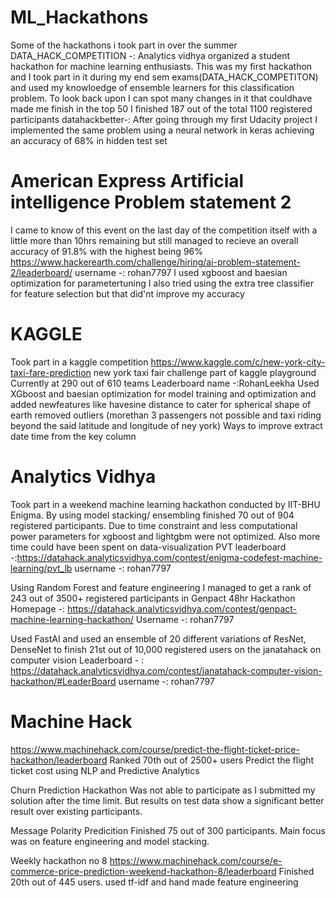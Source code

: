 # ML_Hackathons
Some of the hackathons i took part in over the summer
DATA_HACK_COMPETITION -: Analytics vidhya organized a student hackathon for machine learning enthusiasts. This was my first hackathon and I took part in it during my end sem exams(DATA_HACK_COMPETITON) and used my knowloedge of ensemble learners for this classification problem.
To look back upon I can spot many changes in it that couldhave made me finish in the top 50
I finished 187 out of the total 1100 registered participants
datahackbetter-: After going through my first Udacity project I implemented the same problem using a neural network in keras achieving an accuracy of 68% in hidden test set 


# American Express Artificial intelligence Problem statement 2
I came to know of this event on the last day of the competition itself with a little more than 10hrs remaining but still managed to recieve an overall accuracy of 91.8% with the highest being 96%
https://www.hackerearth.com/challenge/hiring/ai-problem-statement-2/leaderboard/
username -: rohan7797
I used xgboost and baesian optimization for parametertuning
I also tried using the extra tree classifier for feature selection but that did'nt improve my accuracy

# KAGGLE
Took part in a kaggle competition https://www.kaggle.com/c/new-york-city-taxi-fare-prediction
new york taxi fair challenge part of kaggle playground
Currently at 290 out of 610 teams
Leaderboard name -:RohanLeekha
Used XGboost and baesian optimization for model training and optimization
and added newfeatures like havesine distance to cater for spherical shape of earth
removed outliers (morethan 3 passengers not possible and taxi riding beyond the said latitude and longitude of ney york)
Ways to improve 
extract date time from the key column

# Analytics Vidhya
Took part in a weekend machine learning hackathon conducted by IIT-BHU Enigma. By using model stacking/ ensembling finished 70 out of 904 registered participants.
Due to time constraint and less computational power parameters for xgboost and lightgbm were not optimized.
Also more time could have been spent on data-visualization
PVT leaderboard -:https://datahack.analyticsvidhya.com/contest/enigma-codefest-machine-learning/pvt_lb
username -: rohan7797

Using Random Forest and feature engineering I managed to get a rank of 243 out of 3500+ registered participants in Genpact 48hr Hackathon
Homepage -: https://datahack.analyticsvidhya.com/contest/genpact-machine-learning-hackathon/
Username -: rohan7797

Used FastAI and used an ensemble of 20 different variations of ResNet, DenseNet to finish 21st out of 10,000 registered users on the janatahack on computer vision
Leaderboard - : https://datahack.analyticsvidhya.com/contest/janatahack-computer-vision-hackathon/#LeaderBoard
username -: rohan7797
# Machine Hack
https://www.machinehack.com/course/predict-the-flight-ticket-price-hackathon/leaderboard
Ranked 70th out of 2500+ users
Predict the flight ticket cost using NLP and Predictive Analytics

Churn Prediction Hackathon
Was not able to participate as I submitted my solution after the time limit. But results on test data show a significant better result over existing participants.

Message Polarity Predicition
Finished 75 out of 300 participants. Main focus was on feature engineering and model stacking.

Weekly hackathon no 8
https://www.machinehack.com/course/e-commerce-price-prediction-weekend-hackathon-8/leaderboard
Finished 20th out of 445 users.
used tf-idf and hand made feature engineering

